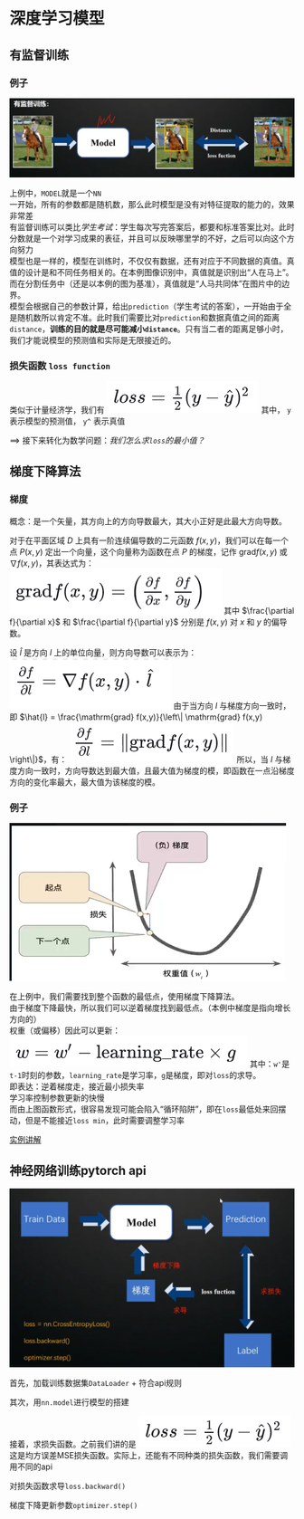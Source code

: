 # 深度学习模型

## 有监督训练

### 例子
![有监督训练图例](/NeuralNetwork/image/3.png)

上例中，`MODEL`就是一个`NN`<br>
一开始，所有的参数都是随机数，那么此时模型是没有对特征提取的能力的，效果非常差<br>
有监督训练可以类比<i>学生考试</i>：学生每次写完答案后，都要和标准答案比对。此时分数就是一个对学习成果的表征，并且可以反映哪里学的不好，之后可以向这个方向努力<br>
模型也是一样的，模型在训练时，不仅仅有数据，还有对应于不同数据的真值。真值的设计是和不同任务相关的。在本例图像识别中，真值就是识别出“人在马上”。而在分割任务中（还是以本例的图为基准），真值就是“人马共同体”在图片中的边界。<br>
模型会根据自己的参数计算，给出`prediction`（学生考试的答案），一开始由于全是随机数所以肯定不准。此时我们需要比对`prediction`和数据真值之间的距离`distance`，<b>训练的目的就是尽可能减小`distance`</b>。只有当二者的距离足够小时，我们才能说模型的预测值和实际是无限接近的。<br>

### 损失函数 `loss function`
类似于计量经济学，我们有
![公式](/NeuralNetwork/image/format3.png)
其中， `y` 表示模型的预测值， `y^` 表示真值

==> 接下来转化为数学问题：<i>我们怎么求`loss`的最小值？</i>

## 梯度下降算法

### 梯度
概念：是一个矢量，其方向上的方向导数最大，其大小正好是此最大方向导数。

对于在平面区域 $D$ 上具有一阶连续偏导数的二元函数 $f(x,y)$，我们可以在每一个点 $P(x,y)$ 定出一个向量，这个向量称为函数在点 $P$ 的梯度，记作 $\mathrm{grad} f(x,y)$ 或 $\nabla f(x,y)$，其表达式为：
![公式](/NeuralNetwork/image/format4.png)
其中 $\frac{\partial f}{\partial x}$ 和 $\frac{\partial f}{\partial y}$ 分别是 $f(x,y)$ 对 $x$ 和 $y$ 的偏导数。

设 $\hat{l}$ 是方向 $l$ 上的单位向量，则方向导数可以表示为：
![公式](/NeuralNetwork/image/format5.png)
由于当方向 $l$ 与梯度方向一致时，即 $\hat{l} = \frac{\mathrm{grad} f(x,y)}{\left\| \mathrm{grad} f(x,y) \right\|}$，有：
![公式](/NeuralNetwork/image/format6.png)
所以，当 $l$ 与梯度方向一致时，方向导数达到最大值，且最大值为梯度的模，即函数在一点沿梯度方向的变化率最大，最大值为该梯度的模。

### 例子
![损失函数图例](/NeuralNetwork/image/4.png)

在上例中，我们需要找到整个函数的最低点，使用梯度下降算法。<br>
由于梯度下降最快，所以我们可以逆着梯度找到最低点。（本例中梯度是指向增长方向的）<br>
权重（或偏移）因此可以更新：![公式](/NeuralNetwork/image/format7.png)
其中：`w'`是`t-1`时刻的参数，`learning_rate`是学习率，`g`是梯度，即对`loss`的求导。<br>
即表达：逆着梯度走，接近最小损失率<br>
学习率控制参数更新的快慢<br>
而由上图函数形式，很容易发现可能会陷入“循环陷阱”，即在`loss`最低处来回摆动，但是不能接近`loss min`，此时需要调整学习率

[实例讲解](https://www.zhihu.com/question/270562234/answer/3175049536)

## 神经网络训练pytorch api
![梯度下降](/NeuralNetwork/image/5.png)

首先，加载训练数据集`DataLoader` + 符合api规则

其次，用`nn.model`进行模型的搭建

接着，求损失函数。之前我们讲的是 
![公式](/NeuralNetwork/image/format3.png)
这是均方误差MSE损失函数。实际上，还能有不同种类的损失函数，我们需要调用不同的api

对损失函数求导`loss.backward()`

梯度下降更新参数`optimizer.step()`